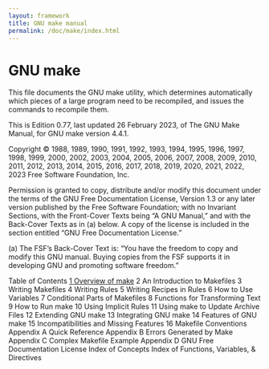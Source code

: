 ```yaml
---
layout: framework
title: GNU make manual
permalink: /doc/make/index.html
---
```


# GNU make

This file documents the GNU make utility, which determines automatically which pieces of a large program need to be recompiled, and issues the commands to recompile them.

This is Edition 0.77, last updated 26 February 2023, of The GNU Make Manual, for GNU make version 4.4.1.

Copyright © 1988, 1989, 1990, 1991, 1992, 1993, 1994, 1995, 1996, 1997, 1998, 1999, 2000, 2002, 2003, 2004, 2005, 2006, 2007, 2008, 2009, 2010, 2011, 2012, 2013, 2014, 2015, 2016, 2017, 2018, 2019, 2020, 2021, 2022, 2023 Free Software Foundation, Inc.

Permission is granted to copy, distribute and/or modify this document under the terms of the GNU Free Documentation License, Version 1.3 or any later version published by the Free Software Foundation; with no Invariant Sections, with the Front-Cover Texts being “A GNU Manual,” and with the Back-Cover Texts as in (a) below. A copy of the license is included in the section entitled “GNU Free Documentation License.”

(a) The FSF’s Back-Cover Text is: “You have the freedom to copy and modify this GNU manual. Buying copies from the FSF supports it in developing GNU and promoting software freedom.”

Table of Contents
[1 Overview of make](/doc/make/01-0verview-of-make.html)
2 An Introduction to Makefiles
3 Writing Makefiles
4 Writing Rules
5 Writing Recipes in Rules
6 How to Use Variables
7 Conditional Parts of Makefiles
8 Functions for Transforming Text
9 How to Run make
10 Using Implicit Rules
11 Using make to Update Archive Files
12 Extending GNU make
13 Integrating GNU make
14 Features of GNU make
15 Incompatibilities and Missing Features
16 Makefile Conventions
Appendix A Quick Reference
Appendix B Errors Generated by Make
Appendix C Complex Makefile Example
Appendix D GNU Free Documentation License
Index of Concepts
Index of Functions, Variables, & Directives